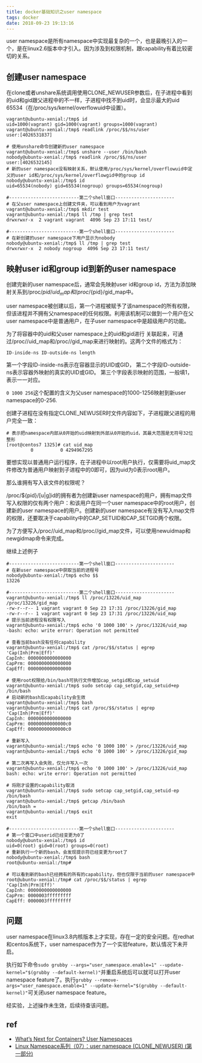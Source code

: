 ```yaml
---
title: docker基础知识之user namespace
tags: docker
date: 2018-09-23 19:13:16
---
```



user namespace是所有namespace中实现最复杂的一个，也是最晚引入的一个，是在linux2.6版本中才引入。因为涉及到权限机制，跟capability有着比较密切的关系。

## 创建user namespace

在clone或者unshare系统调用使用CLONE_NEWUSER参数后，在子进程中看到的uid和gid跟父进程中的不一样，子进程中找不到uid时，会显示最大的uid 65534（在/proc/sys/kernel/overflowuid中设置）。

```
vagrant@ubuntu-xenial:/tmp$ id
uid=1000(vagrant) gid=1000(vagrant) groups=1000(vagrant)
vagrant@ubuntu-xenial:/tmp$ readlink /proc/$$/ns/user
user:[4026531837]

# 使用unshare命令创建新的user namespace
vagrant@ubuntu-xenial:/tmp$ unshare --user /bin/bash
nobody@ubuntu-xenial:/tmp$ readlink /proc/$$/ns/user
user:[4026532145]
# 新的user namespace没有映射关系，默认使用/proc/sys/kernel/overflowuid中定义的user id和/proc/sys/kernel/overflowgid中的group id
nobody@ubuntu-xenial:/tmp$ id
uid=65534(nobody) gid=65534(nogroup) groups=65534(nogroup)

#--------------------------第二个shell窗口----------------------
# 在父user namespace上创建文件夹，可以看到用户为vagrant
vagrant@ubuntu-xenial:/tmp$ mkdir test
vagrant@ubuntu-xenial:/tmp$ ll /tmp | grep test
drwxrwxr-x  2 vagrant vagrant  4096 Sep 23 17:11 test/

#--------------------------第一个shell窗口----------------------
# 在新创建的user namespace下用户显示为nobody
nobody@ubuntu-xenial:/tmp$ ll /tmp | grep test
drwxrwxr-x  2 nobody nogroup  4096 Sep 23 17:11 test/
```

## 映射user id和group id到新的user namespace

创建完新的user namespace后，通常会先映射user id和group id，方法为添加映射关系到/proc/${pid}/uid_map和/proc/${pid}/gid_map中。

user namespace被创建以后，第一个进程被赋予了该namespace的所有权限，但该进程并不拥有父namespace的任何权限。利用该机制可以做到一个用户在父user namespace中是普通用户，在子user namespace中是超级用户的功能。

为了将容器中的uid和父user namespace上的uid和gid进行 关联起来，可通过/proc/<pid>/uid_map和/proc/<pid>/gid_map来进行映射的。这两个文件的格式为：

```
ID-inside-ns ID-outside-ns length
```

第一个字段ID-inside-ns表示在容器显示的UID或GID，
第二个字段ID-outside-ns表示容器外映射的真实的UID或GID。
第三个字段表示映射的范围，一般填1，表示一一对应。

`0 1000 256`这个配置的含义为父user namespace的1000-1256映射到新user namespace的0-256.

创建子进程在没有指定CLONE_NEWUSER时文件内容如下，子进程跟父进程的用户完全一致：

```
# 表示把namespace内部从0开始的uid映射到外部从0开始的uid，其最大范围是无符号32位整形
[root@centos7 1325]# cat uid_map
         0          0 4294967295
```

要想实现以普通用户运行程序，在子进程中以root用户执行，仅需要将uid_map文件修改为普通用户映射到子进程中的0即可，因为uid为0表示root用户。

那么谁拥有写入该文件的权限呢？

/proc/${pid}/[u|g]id的拥有者为创建新user namespace的用户，拥有map文件写入权限的仅有两个用户：和该用户在同一个user namespace中的root用户，创建新的user namespace的用户。创建新的user namespace有没有写入map文件的权限，还要取决于capability中的CAP_SETUID和CAP_SETGID两个权限。

为了方便写入/proc/<pid>/uid_map和/proc/<pid>/gid_map文件，可以使用newuidmap和newgidmap命令来完成。

继续上述例子

```
#--------------------------第一个shell窗口----------------------
# 在新user namespace中获取当前的进程号
nobody@ubuntu-xenial:/tmp$ echo $$
13226

#--------------------------第二个shell窗口----------------------
vagrant@ubuntu-xenial:/tmp$ ll /proc/13226/uid_map  /proc/13226/gid_map
-rw-r--r-- 1 vagrant vagrant 0 Sep 23 17:31 /proc/13226/gid_map
-rw-r--r-- 1 vagrant vagrant 0 Sep 23 17:31 /proc/13226/uid_map
# 提示当前进程没有权限写入
vagrant@ubuntu-xenial:/tmp$ echo '0 1000 100' > /proc/13226/uid_map
-bash: echo: write error: Operation not permitted

# 查看当前bash没有任何capability
vagrant@ubuntu-xenial:/tmp$ cat /proc/$$/status | egrep 'Cap(Inh|Prm|Eff)'
CapInh:	0000000000000000
CapPrm:	0000000000000000
CapEff:	0000000000000000

# 使用root权限给/bin/bash可执行文件增加cap_setgid和cap_setuid
vagrant@ubuntu-xenial:/tmp$ sudo setcap cap_setgid,cap_setuid+ep /bin/bash
# 启动新的bash后capability会生效
vagrant@ubuntu-xenial:/tmp$ bash
vagrant@ubuntu-xenial:/tmp$ cat /proc/$$/status | egrep 'Cap(Inh|Prm|Eff)'
CapInh:	0000000000000000
CapPrm:	00000000000000c0
CapEff:	00000000000000c0

# 重新写入
vagrant@ubuntu-xenial:/tmp$ echo '0 1000 100' > /proc/13226/uid_map
vagrant@ubuntu-xenial:/tmp$ echo '0 1000 100' > /proc/13226/gid_map

# 第二次再写入会失败，仅允许写入一次
vagrant@ubuntu-xenial:/tmp$ echo '0 1000 100' > /proc/13226/uid_map
bash: echo: write error: Operation not permitted

# 将刚才设置的capability取消
vagrant@ubuntu-xenial:/tmp$ sudo setcap cap_setgid,cap_setuid-ep /bin/bash
vagrant@ubuntu-xenial:/tmp$ getcap /bin/bash
/bin/bash =
vagrant@ubuntu-xenial:/tmp$ exit
exit

#--------------------------第一个shell窗口----------------------
# 第一个窗口中userid已经变更为0了
nobody@ubuntu-xenial:/tmp$ id
uid=0(root) gid=0(root) groups=0(root)
# 重新执行一个新的bash，会发现提示符已经变更为root了
nobody@ubuntu-xenial:/tmp$ bash
root@ubuntu-xenial:/tmp#

# 可以看到新的bash已经拥有的所有的capability，但也仅限于当前的user namespace中
root@ubuntu-xenial:/tmp# cat /proc/$$/status | egrep 'Cap(Inh|Prm|Eff)'
CapInh:	0000000000000000
CapPrm:	0000003fffffffff
CapEff:	0000003fffffffff
```

## 问题

user namespace在linux3.8内核版本上才实现，存在一定的安全问题。在redhat和centos系统下，user namespace作为了一个实验feature，默认情况下未开启。

执行如下命令`sudo grubby --args="user_namespace.enable=1" --update-kernel="$(grubby --default-kernel)"`并重启系统后可以就可以打开user namespace feature了。执行`grubby --remove-args="user_namespace.enable=1" --update-kernel="$(grubby --default-kernel)"`可关闭user namespace feature。

经实验，上述操作未生效，后续待查该问题。

## ref

- [What’s Next for Containers? User Namespaces
](https://rhelblog.redhat.com/2015/07/07/whats-next-for-containers-user-namespaces/#comment-6796)
- [Linux Namespace系列（07）：user namespace (CLONE_NEWUSER) (第一部分)](https://segmentfault.com/a/1190000006913195)
